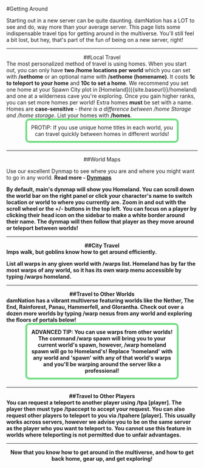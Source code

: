 ---
---
#Getting Around

Starting out in a new server can be quite daunting. damNation has a LOT to see and do, way more than your average server. This page lists some indispensable travel tips for getting around in the multiverse. You'll still feel a bit lost, but hey, that's part of the fun of being on a new server, right!

___

<div style="text-align: center;" markdown="1">
##Local Travel
</div>
The most personalized method of travel is using homes. When you start out, you can only have <b>two /home locations per world</b> which you can set with <b>/sethome</b> or an optional name with <b>/sethome (homename)</b>. It costs <b>1c to teleport to your home</b> and <b>10c to set a home</b>. We recommend you set one home at your Spawn City plot in [Homeland]({{site.baseurl}}/homeland) and one at a wilderness cave you're exploring. Once you gain higher ranks, you can set more homes per world! Extra homes <b>must</b> be set with a name. Homes are <b>case-sensitive</b> - <i>there is a difference between /home Storage and /home storage</i>. List your homes with <b>/homes</b>.

<p style="border: 5px solid #77df88; text-align:center;border-radius:10px;background-color:#ffffff; padding: 10px;margin: 0px 50px 20px 50px;">
      PROTIP: If you use unique home titles in each world, you can travel quickly between homes in different worlds!
</p>

___

<div style="text-align: center;" markdown="1">
##World Maps
</div>

Use our excellent Dynmap to see where you are and where you might want to go in any world. <b>Read more - [Dynmaps]({{site.baseurl}}/dynmaps)

By default, main's dynmap will show you Homeland. You can scroll down the world bar on the right panel or click your character's name to switch location or world to where you currently are. Zoom in and out with the scroll wheel or the +/- buttons in the top left. You can focus on a player by clicking their head icon on the sidebar to make a white border around their name. The dynmap will then follow that player as they move around or teleport between worlds!

___

<div style="text-align: center;" markdown="1">
##City Travel
</div>
Imps walk, but goblins know how to get around efficiently.

List all warps in any given world with <b>/warps list</b>. Homeland has by far the most warps of any world, so it has its own warp menu accessible by typing <b>/warps homeland</b>.

___

<div style="text-align: center;" markdown="1">
##Travel to Other Worlds
</div>
damNation has a vibrant multiverse featuring worlds like the Nether, The End, Rainforest, Panau, Hammerfell, and Glorantha. Check out over a dozen more worlds by typing <b>/warp nexus</b> from <b>any world</b> and exploring the floors of portals below!

<p style="border: 5px solid #77df88; text-align:center;border-radius:10px;background-color:#ffffff; padding: 10px;margin: 0px 50px 20px 50px;">
      ADVANCED TIP: You can use warps from other worlds! The command <b>/warp spawn</b> will bring you to your current world's spawn, however, <b>/warp homeland spawn</b> will go to Homeland's! Replace 'homeland' with any world and 'spawn' with any of that world's warps and you'll be warping around the server like a professional!
</p>

___

<div style="text-align: center;" markdown="1">
##Travel to Other Players
</div>
You can request a teleport to another player using <b>/tpa [player]</b>. The player then must type <b>/tpaccept</b> to accept your request. You can also request other players to teleport to you via <b>/tpahere [player]</b>. This usually works across servers, however we advise you to be on the same server as the player who you want to teleport to. You cannot use this feature in worlds where teleporting is not permitted due to unfair advantages.

___

<center>Now that you know how to get around in the multiverse, and how to get back home, gear up, and get exploring!</center>

